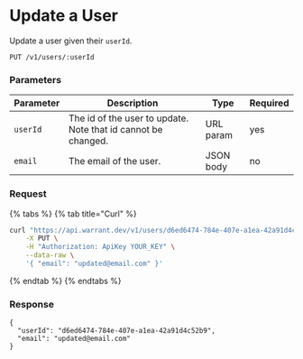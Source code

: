 # Update a User

Update a user given their `userId`.

```
PUT /v1/users/:userId
```

### Parameters <a href="#parameters" id="parameters"></a>

| Parameter | Description                                                   | Type      | Required |
| --------- | ------------------------------------------------------------- | --------- | -------- |
| `userId`  | The id of the user to update. Note that id cannot be changed. | URL param | yes      |
| `email`   | The email of the user.                                        | JSON body | no       |

### Request <a href="#request" id="request"></a>

{% tabs %}
{% tab title="Curl" %}
```sh
curl "https://api.warrant.dev/v1/users/d6ed6474-784e-407e-a1ea-42a91d4c52b9" \
    -X PUT \
    -H "Authorization: ApiKey YOUR_KEY" \
    --data-raw \
    '{ "email": "updated@email.com" }'
```
{% endtab %}
{% endtabs %}

### Response <a href="#response" id="response"></a>

```
{
  "userId": "d6ed6474-784e-407e-a1ea-42a91d4c52b9",
  "email": "updated@email.com"
}
```
